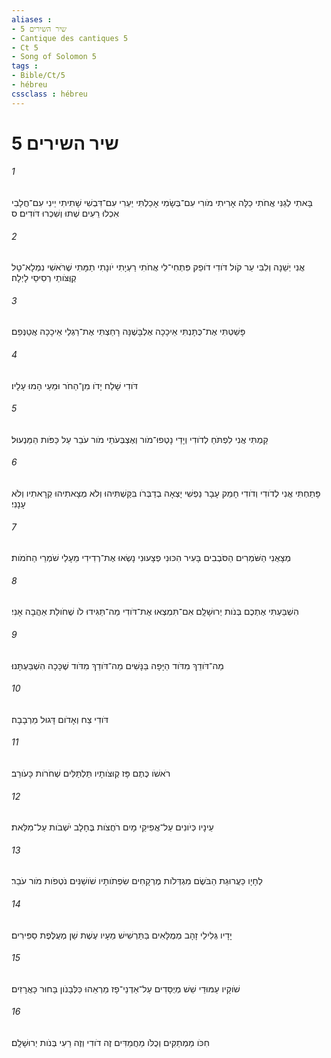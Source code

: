 ```yaml
---
aliases : 
- שיר השירים 5
- Cantique des cantiques 5
- Ct 5
- Song of Solomon 5
tags : 
- Bible/Ct/5
- hébreu
cssclass : hébreu
---
```


# שיר השירים 5

###### 1
בָּאתִי לְגַנִּי אֲחֹתִי כַלָּה אָרִיתִי מֹורִי עִם־בְּשָׂמִי אָכַלְתִּי יַעְרִי עִם־דִּבְשִׁי שָׁתִיתִי יֵינִי עִם־חֲלָבִי אִכְלוּ רֵעִים שְׁתוּ וְשִׁכְרוּ דֹּודִים׃ ס
###### 2
אֲנִי יְשֵׁנָה וְלִבִּי עֵר קֹול דֹּודִי דֹופֵק פִּתְחִי־לִי אֲחֹתִי רַעְיָתִי יֹונָתִי תַמָּתִי שֶׁרֹּאשִׁי נִמְלָא־טָל קְוֻּצֹּותַי רְסִיסֵי לָיְלָה׃
###### 3
פָּשַׁטְתִּי אֶת־כֻּתָּנְתִּי אֵיכָכָה אֶלְבָּשֶׁנָּה רָחַצְתִּי אֶת־רַגְלַי אֵיכָכָה אֲטַנְּפֵם׃
###### 4
דֹּודִי שָׁלַח יָדֹו מִן־הַחֹר וּמֵעַי הָמוּ עָלָיו׃
###### 5
קַמְתִּי אֲנִי לִפְתֹּחַ לְדֹודִי וְיָדַי נָטְפוּ־מֹור וְאֶצְבְּעֹתַי מֹור עֹבֵר עַל כַּפֹּות הַמַּנְעוּל׃
###### 6
פָּתַחְתִּי אֲנִי לְדֹודִי וְדֹודִי חָמַק עָבָר נַפְשִׁי יָצְאָה בְדַבְּרֹו בִּקַּשְׁתִּיהוּ וְלֹא מְצָאתִיהוּ קְרָאתִיו וְלֹא עָנָנִי׃
###### 7
מְצָאֻנִי הַשֹּׁמְרִים הַסֹּבְבִים בָּעִיר הִכּוּנִי פְצָעוּנִי נָשְׂאוּ אֶת־רְדִידִי מֵעָלַי שֹׁמְרֵי הַחֹמֹות׃
###### 8
הִשְׁבַּעְתִּי אֶתְכֶם בְּנֹות יְרוּשָׁלִָם אִם־תִּמְצְאוּ אֶת־דֹּודִי מַה־תַּגִּידוּ לֹו שֶׁחֹולַת אַהֲבָה אָנִי׃
###### 9
מַה־דֹּודֵךְ מִדֹּוד הַיָּפָה בַּנָּשִׁים מַה־דֹּודֵךְ מִדֹּוד שֶׁכָּכָה הִשְׁבַּעְתָּנוּ׃
###### 10
דֹּודִי צַח וְאָדֹום דָּגוּל מֵרְבָבָה׃
###### 11
רֹאשֹׁו כֶּתֶם פָּז קְוּצֹּותָיו תַּלְתַּלִּים שְׁחֹרֹות כָּעֹורֵב׃
###### 12
עֵינָיו כְּיֹונִים עַל־אֲפִיקֵי מָיִם רֹחֲצֹות בֶּחָלָב יֹשְׁבֹות עַל־מִלֵּאת׃
###### 13
לְחָיָו כַּעֲרוּגַת הַבֹּשֶׂם מִגְדְּלֹות מֶרְקָחִים שִׂפְתֹותָיו שֹׁושַׁנִּים נֹטְפֹות מֹור עֹבֵר׃
###### 14
יָדָיו גְּלִילֵי זָהָב מְמֻלָּאִים בַּתַּרְשִׁישׁ מֵעָיו עֶשֶׁת שֵׁן מְעֻלֶּפֶת סַפִּירִים׃
###### 15
שֹׁוקָיו עַמּוּדֵי שֵׁשׁ מְיֻסָּדִים עַל־אַדְנֵי־פָז מַרְאֵהוּ כַּלְּבָנֹון בָּחוּר כָּאֲרָזִים׃
###### 16
חִכֹּו מַמְתַקִּים וְכֻלֹּו מַחֲמַדִּים זֶה דֹודִי וְזֶה רֵעִי בְּנֹות יְרוּשָׁלִָם׃
